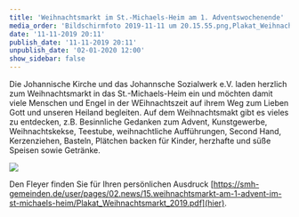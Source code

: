 ```yaml
---
title: 'Weihnachtsmarkt im St.-Michaels-Heim am 1. Adventswochenende'
media_order: 'Bildschirmfoto 2019-11-11 um 20.15.55.png,Plakat_Weihnachtsmarkt_2019.pdf'
date: '11-11-2019 20:11'
publish_date: '11-11-2019 20:11'
unpublish_date: '02-01-2020 12:00'
show_sidebar: false
---
```


Die Johannische Kirche und das Johannsche Sozialwerk e.V. laden herzlich zum Weihnachtsmarkt in das St.-Michaels-Heim ein und möchten damit viele Menschen und Engel in der WEihnachtszeit auf ihrem Weg zum Lieben Gott und unseren Heiland begleiten. Auf dem Weihnachtsmakt gibt es vieles zu entdecken, z.B. Besinnliche Gedanken zum Advent, Kunstgewerbe, Weihnachtskekse, Teestube, weihnachtliche Aufführungen, Second Hand, Kerzenziehen, Basteln, Plätchen backen für Kinder, herzhafte und süße Speisen sowie Getränke.

![](https://smh-gemeinden.de/user/pages/02.news/15.weihnachtsmarkt-am-1-advent-im-st-michaels-heim/Bildschirmfoto%202019-11-11%20um%2020.15.55.png)

Den Fleyer finden Sie für Ihren persönlichen Ausdruck [https://smh-gemeinden.de/user/pages/02.news/15.weihnachtsmarkt-am-1-advent-im-st-michaels-heim/Plakat_Weihnachtsmarkt_2019.pdf](hier).
